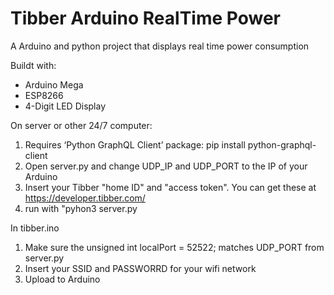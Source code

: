 # Tibber Arduino RealTime Power
A Arduino and python project that displays real time power consumption

Buildt with:
- Arduino Mega
- ESP8266
- 4-Digit LED Display

On server or other 24/7 computer:  
1. Requires ‘Python GraphQL Client’ package: pip install python-graphql-client  
2. Open server.py and change UDP_IP and UDP_PORT to the IP of your Arduino  
3. Insert your Tibber "home ID" and "access token". You can get these at https://developer.tibber.com/  
4. run with "pyhon3 server.py  

In tibber.ino
1. Make sure the unsigned int localPort = 52522; matches UDP_PORT from server.py
2. Insert your SSID and PASSWORRD for your wifi network  
3. Upload to Arduino
